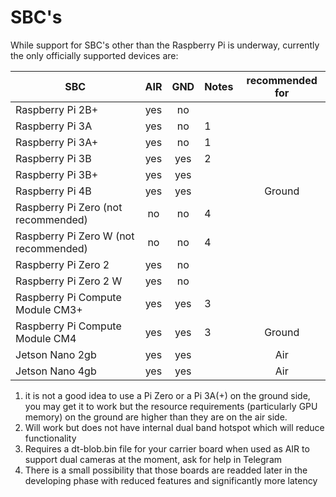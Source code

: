 # SBC's

While support for SBC's other than the Raspberry Pi is underway, currently the only officially supported devices are:

| SBC                                   |  AIR      | GND | Notes | recommended for   |
| ------------------------------------- | :-------: | :-: | ----- | :---------------: |
| Raspberry Pi 2B+                      |  yes      |  no |       |                   |
| Raspberry Pi 3A                       |  yes      |  no | 1     |                   |
| Raspberry Pi 3A+                      |  yes      |  no | 1     |                   |
| Raspberry Pi 3B                       |  yes      | yes | 2     |                   |
| Raspberry Pi 3B+                      |  yes      | yes |       |                   |
| Raspberry Pi 4B                       |  yes      | yes |       |       Ground      |
| Raspberry Pi Zero (not recommended)   |  no       |  no | 4     |                   |
| Raspberry Pi Zero W (not recommended) |  no       |  no | 4     |                   |
| Raspberry Pi Zero 2                   |  yes      |  no |       |                   |
| Raspberry Pi Zero 2 W                 |  yes      |  no |       |                   |
| Raspberry Pi Compute Module CM3+      |  yes      | yes | 3     |                   |
| Raspberry Pi Compute Module CM4       |  yes      | yes | 3     |       Ground      |
| Jetson Nano 2gb                       |  yes      | yes |       |         Air       |
| Jetson Nano 4gb                       |  yes      | yes |       |         Air       |



1. it is not a good idea to use a Pi Zero or a Pi 3A(+) on the ground side, you may get it to work but the resource requirements (particularly GPU memory) on the ground are higher than they are on the air side.
2. Will work but does not have internal dual band hotspot which will reduce functionality
3. Requires a dt-blob.bin file for your carrier board when used as AIR to support dual cameras at the moment, ask for help in Telegram
4. There is a small possibility that those boards are readded later in the developing phase with reduced features and significantly more latency
